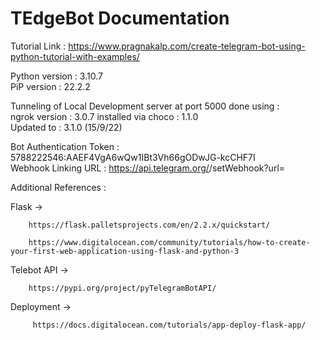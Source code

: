 # TEdgeBot Documentation

Tutorial Link : 
https://www.pragnakalp.com/create-telegram-bot-using-python-tutorial-with-examples/

Python version : 3.10.7  
PiP version : 22.2.2

Tunneling of Local Development server at port 5000 done using :  
ngrok version : 3.0.7 installed via choco : 1.1.0  
Updated to : 3.1.0 (15/9/22)
 
Bot Authentication Token : 5788222546:AAEF4VgA6wQw1IBt3Vh66gODwJG-kcCHF7I  
Webhook Linking URL : https://api.telegram.org/<TOKEN>/setWebhook?url=<URL>

Additional References : 

Flask -> 

        https://flask.palletsprojects.com/en/2.2.x/quickstart/

        https://www.digitalocean.com/community/tutorials/how-to-create-your-first-web-application-using-flask-and-python-3


Telebot API -> 
        
        https://pypi.org/project/pyTelegramBotAPI/
        

Deployment -> 

         https://docs.digitalocean.com/tutorials/app-deploy-flask-app/


